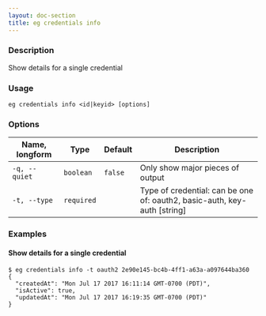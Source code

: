 ```yaml
---
layout: doc-section
title: eg credentials info
---
```


### Description

Show details for a single credential

### Usage

```shell
eg credentials info <id|keyid> [options]
```

### Options

| Name, longform | Type       | Default | Description                                                               |
| ---            | ---        | ---     | ---                                                                       |
| `-q, --quiet`  | `boolean`  | `false` | Only show major pieces of output                                          |
| `-t, --type`   | `required` |         | Type of credential: can be one of: oauth2, basic-auth, key-auth  [string] |

### Examples

#### Show details for a single credential

```shell
$ eg credentials info -t oauth2 2e90e145-bc4b-4ff1-a63a-a097644ba360
{
  "createdAt": "Mon Jul 17 2017 16:11:14 GMT-0700 (PDT)",
  "isActive": true,
  "updatedAt": "Mon Jul 17 2017 16:19:35 GMT-0700 (PDT)"
}
```



